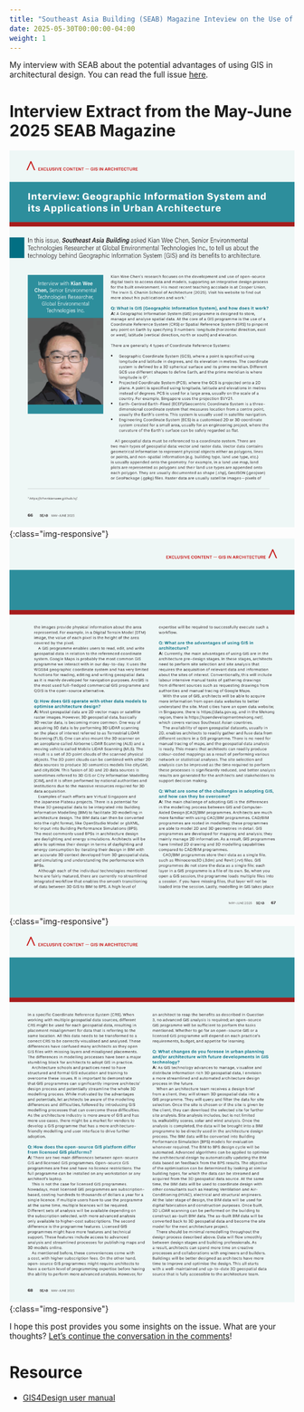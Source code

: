 ```yaml
---
title: "Southeast Asia Building (SEAB) Magazine Inteview on the Use of GIS in Architectural Design"
date: 2025-05-30T00:00:00-04:00
weight: 1
---
```

My interview with SEAB about the potential advantages of using GIS in architectural design. You can read the full issue <a href="https://dxfpracgmlczp.cloudfront.net/2025/05/1747122419585_SEAB%20MayJune%202025.pdf" target="_blank">here</a>.  

# Interview Extract from the May-June 2025 SEAB Magazine
![image-title-here](/images/blogs/gis/seab1.png){:class="img-responsive"}
![image-title-here](/images/blogs/gis/seab2.png){:class="img-responsive"}
![image-title-here](/images/blogs/gis/seab3.png){:class="img-responsive"}

I hope this post provides you some insights on the issue. What are your thoughts? <a href="https://www.linkedin.com/posts/kian-wee-chen-79b2b721_blog-activity-7334395064565039106-ixM9?utm_source=share&utm_medium=member_desktop&rcm=ACoAAAR-VqcBI2WVhLSf-dcz1wsslwv9rVp1vYE" target="_blank">Let’s continue the conversation in the comments</a>!

# Resource
- <a href="https://chenkianwee.github.io/gis4design" target="_blank">GIS4Design user manual</a>

